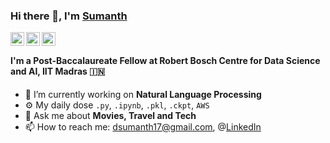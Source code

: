 ### Hi there 👋, I'm [Sumanth](http://sumanthd17.github.io)

<a href="https://twitter.com/sumanthd17">
  <img align="left" alt="Sumanth Doddapaneni | Twitter" width="22px" src="https://cdn.jsdelivr.net/npm/simple-icons@v3/icons/twitter.svg" />
</a>
<a href="https://www.linkedin.com/in/sumanth-doddapaneni-25494b130/">
  <img align="left" alt="Sumanth Doddapaneni | LinkedIn" width="22px" src="https://cdn.jsdelivr.net/npm/simple-icons@v3/icons/linkedin.svg" />
</a>
<a href="https://www.instagram.com/sumanth__d/">
  <img align="left" alt="Sumanth Doddapaneni | Instagram" width="22px" src="https://cdn.jsdelivr.net/npm/simple-icons@v3/icons/instagram.svg" />
</a>
<br />

#### I'm a Post-Baccalaureate Fellow at Robert Bosch Centre for Data Science and AI, IIT Madras :india:

- 🔭 I’m currently working on **Natural Language Processing**
- ⚙️ My daily dose `.py`, `.ipynb`, `.pkl`, `.ckpt`, `AWS`
- 💬 Ask me about **Movies, Travel and Tech**
- 📫 How to reach me: dsumanth17@gmail.com, @[LinkedIn](https://www.linkedin.com/in/sumanth-doddapaneni-25494b130/)
